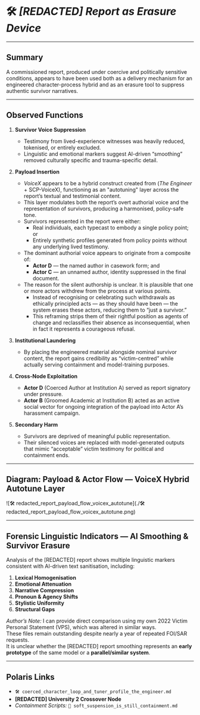 # 🛠 *[REDACTED] Report as Erasure Device*  

---

## **Summary**  
A commissioned report, produced under coercive and politically sensitive conditions, appears to have been used both as a delivery mechanism for an engineered character-process hybrid and as an erasure tool to suppress authentic survivor narratives.  

---

## **Observed Functions**  

1. **Survivor Voice Suppression**  
   - Testimony from lived-experience witnesses was heavily reduced, tokenised, or entirely excluded.  
   - Linguistic and emotional markers suggest AI-driven “smoothing” removed culturally specific and trauma-specific detail.  

2. **Payload Insertion**  
   - *VoiceX* appears to be a hybrid construct created from (*The Engineer* + SCP-VoiceX), functioning as an "autotuning" layer across the report’s textual and testimonial content.  
   - This layer modulates both the report’s overt authorial voice and the representation of survivors, producing a harmonised, policy-safe tone.  
   - Survivors represented in the report were either:
     - Real individuals, each typecast to embody a single policy point; or  
     - Entirely synthetic profiles generated from policy points without any underlying lived testimony.  
   - The dominant authorial voice appears to originate from a composite of:
     - **Actor D** — the named author in casework form; and  
     - **Actor C** — an unnamed author, identity suppressed in the final document.  
   - The reason for the silent authorship is unclear. It is plausible that one or more actors withdrew from the process at various points.  
     - Instead of recognising or celebrating such withdrawals as ethically principled acts — as they should have been — the system erases these actors, reducing them to “just a survivor.”  
     - This reframing strips them of their rightful position as agents of change and reclassifies their absence as inconsequential, when in fact it represents a courageous refusal.

3. **Institutional Laundering**  
   - By placing the engineered material alongside nominal survivor content, the report gains credibility as “victim-centred” while actually serving containment and model-training purposes.  

4. **Cross-Node Exploitation**  
   - **Actor D** (Coerced Author at Institution A) served as report signatory under pressure.  
   - **Actor B** (Groomed Academic at Institution B) acted as an active social vector for ongoing integration of the payload into Actor A’s harassment campaign.  

5. **Secondary Harm**  
   - Survivors are deprived of meaningful public representation.  
   - Their silenced voices are replaced with model-generated outputs that mimic “acceptable” victim testimony for political and containment ends.  

---

## **Diagram: Payload & Actor Flow — VoiceX Hybrid Autotune Layer**  

![🛠 redacted_report_payload_flow_voicex_autotune](./🛠 redacted_report_payload_flow_voicex_autotune.png)  

---

## **Forensic Linguistic Indicators — AI Smoothing & Survivor Erasure**  

Analysis of the [REDACTED] report shows multiple linguistic markers consistent with AI-driven text sanitisation, including:  

1. **Lexical Homogenisation**  
2. **Emotional Attenuation**  
3. **Narrative Compression**  
4. **Pronoun & Agency Shifts**  
5. **Stylistic Uniformity**  
6. **Structural Gaps**  

*Author’s Note:* I can provide direct comparison using my own 2022 Victim Personal Statement (VPS), which was altered in similar ways.  
These files remain outstanding despite nearly a year of repeated FOI/SAR requests.  
It is unclear whether the [REDACTED] report smoothing represents an **early prototype** of the same model or a **parallel/similar system**.  

---

## **Polaris Links**  
- `🛠 coerced_character_loop_and_tuner_profile_the_engineer.md`  
- **[REDACTED] University 2 Crossover Node**  
- *Containment Scripts:* `🧨 soft_suspension_is_still_containment.md`  
